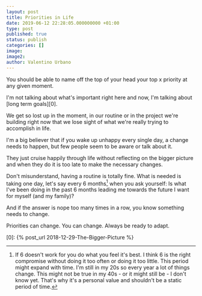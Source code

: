 ```yaml
---
layout: post
title: Priorities in Life
date: 2019-06-12 22:28:05.000000000 +01:00
type: post
published: true
status: publish
categories: []
image:
image2:
author: Valentino Urbano
---
```


You should be able to name off the top of your head your top x priority at any given moment.

I'm not talking about what's important right here and now, I'm talking about [long term goals][0].

We get so lost up in the moment, in our routine or in the project we're building right now that we lose sight of what we're really trying to accomplish in life.

I'm a big believer that if you wake up unhappy every single day, a change needs to happen, but few people seem to be aware or talk about it.

They just cruise happily through life without reflecting on the bigger picture and when they do it is too late to make the necessary changes.

Don't misunderstand, having a routine is totally fine. What is needed is taking one day, let's say every 6 months[^1] when you ask yourself: Is what I've been doing in the past 6 months leading me towards the future I want for myself (and my family)?

And if the answer is nope too many times in a row, you know something needs to change.

Priorities can change. You can change. Always be ready to adapt.

[0]: {% post_url 2018-12-29-The-Bigger-Picture %}

[^1]: If 6 doesn't work for you do what you feel it's best. I think 6 is the right compromise without doing it too often or doing it too little. This period might expand with time. I'm still in my 20s so every year a lot of things change. This might not be true in my 40s - or it might still be - I don't know yet. That's why it's a personal value and shouldn't be a static period of time.